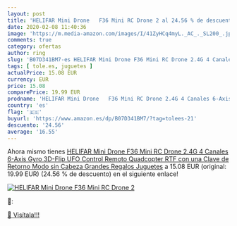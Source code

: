 ```yaml
---
layout: post
title: 'HELIFAR Mini Drone   F36 Mini RC Drone 2 al 24.56 % de descuento'
date: 2020-02-08 11:40:36
image: 'https://m.media-amazon.com/images/I/41ZyHCq4myL._AC_._SL200_.jpg'
comments: true
category: ofertas
author: ring
slug: 'B07D341BM7-es HELIFAR Mini Drone F36 Mini RC Drone 2.4G 4 Canales 6-Axis...'
tags: [ tole.es, juguetes ]
actualPrice: 15.08 EUR
currency: EUR
price: 15.08
comparePrice: 19.99 EUR
prodname: 'HELIFAR Mini Drone   F36 Mini RC Drone 2.4G 4 Canales 6-Axis Gyro 3D-Flip UFO Control Remoto Quadcopter RTF con una Clave de Retorno   Modo sin Cabeza Grandes Regalos Juguetes'
country: 'es'
flag: '🇪🇸'
buyurl: 'https://www.amazon.es/dp/B07D341BM7/?tag=tolees-21'
descuento: '24.56'
average: '16.55'
---
```


Ahora mismo tienes [HELIFAR Mini Drone   F36 Mini RC Drone 2.4G 4 Canales 6-Axis Gyro 3D-Flip UFO Control Remoto Quadcopter RTF con una Clave de Retorno   Modo sin Cabeza Grandes Regalos Juguetes](https://www.amazon.es/dp/B07D341BM7/?tag=tolees-21) a 15.08 EUR (original: 19.99 EUR) (24.56 %  de descuento) en el siguiente enlace!

[![HELIFAR Mini Drone   F36 Mini RC Drone 2](https://m.media-amazon.com/images/I/41ZyHCq4myL._AC_._SL200_.jpg)](https://www.amazon.es/dp/B07D341BM7/?tag=tolees-21)

🔎:


[🛒 Visítala!!!](https://www.amazon.es/dp/B07D341BM7/?tag=tolees-21)
